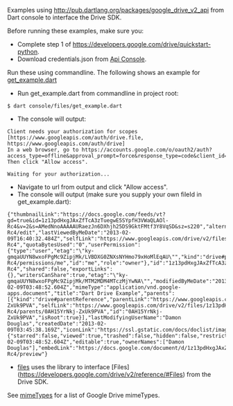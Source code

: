 Examples using http://pub.dartlang.org/packages/google_drive_v2_api from Dart console to interface the Drive SDK.

Before running these examples, make sure you:
* Complete step 1 of https://developers.google.com/drive/quickstart-python.
* Download credentials.json from [Api Console](https://code.google.com/apis/console).

Run these using commandline.  The following shows an example for [get_example.dart](https://github.com/damondouglas/google_drive_v2_api_examples/tree/master/console/files/get_example.dart)
* Run get_example.dart from commandline in project root:

```
$ dart console/files/get_example.dart
```

* The console will output:

```
Client needs your authorization for scopes [https://www.googleapis.com/auth/drive.file, https://www.googleapis.com/auth/drive]
In a web browser, go to https://accounts.google.com/o/oauth2/auth?access_type=offline&approval_prompt=force&response_type=code&client_id=814252216960.apps.googleusercontent.com&redirect_uri=http%3A%2F%2Flocalhost%3A54811&scope=https%3A%2F%2Fwww.googleapis.com%2Fauth%2Fdrive.file+https%3A%2F%2Fwww.googleapis.com%2Fauth%2Fdrive
Then click "Allow access".

Waiting for your authorization...
```

* Navigate to url from output and click "Allow access".
* The console will output (make sure you supply your own fileId in get_example.dart):

```
{"thumbnailLink":"https://docs.google.com/feeds/vt?gd=true&id=1z13pdHxgJAxZfTcA3zTuegwE5SYpfH3VWaQLAOl-Rc4&v=2&s=AMedNnoAAAAAURaezJn6DXhjh25DS9GktFMtf3Y8VqSD&sz=s220","alternateLink":"https://docs.google.com/document/d/1z13pdHxgJAxZfTcA3zTuegwE5SYpfH3VWaQLAOl-Rc4/edit","lastViewedByMeDate":"2013-02-09T16:40:32.484Z","selfLink":"https://www.googleapis.com/drive/v2/files/1z13pdHxgJAxZfTcA3zTuegwE5SYpfH3VWaQLAOl-Rc4","quotaBytesUsed":"0","userPermission":{"type":"user","etag":"\"ky-gmqaUUYN8wxoFPgMc9ZipjMk/LVBDXG0ZNXsNYHmo79xHoMlEqAU\"","kind":"drive#permission","selfLink":"https://www.googleapis.com/drive/v2/files/1z13pdHxgJAxZfTcA3zTuegwE5SYpfH3VWaQLAOl-Rc4/permissions/me","id":"me","role":"owner"},"id":"1z13pdHxgJAxZfTcA3zTuegwE5SYpfH3VWaQLAOl-Rc4","shared":false,"exportLinks":{},"writersCanShare":true,"etag":"\"ky-gmqaUUYN8wxoFPgMc9ZipjMk/MTM2MDM4MTczMjYwNA\"","modifiedByMeDate":"2013-02-09T03:48:52.604Z","mimeType":"application/vnd.google-apps.document","title":"Dart Drive Example","parents":[{"kind":"drive#parentReference","parentLink":"https://www.googleapis.com/drive/v2/files/0AH15YrNkj-ZxUk9PVA","selfLink":"https://www.googleapis.com/drive/v2/files/1z13pdHxgJAxZfTcA3zTuegwE5SYpfH3VWaQLAOl-Rc4/parents/0AH15YrNkj-ZxUk9PVA","id":"0AH15YrNkj-ZxUk9PVA","isRoot":true}],"lastModifyingUserName":"Damon Douglas","createdDate":"2013-02-09T03:45:38.169Z","iconLink":"https://ssl.gstatic.com/docs/doclist/images/icon_11_document_list.png","kind":"drive#file","labels":{"starred":false,"viewed":true,"trashed":false,"hidden":false,"restricted":false},"modifiedDate":"2013-02-09T03:48:52.604Z","editable":true,"ownerNames":["Damon Douglas"],"embedLink":"https://docs.google.com/document/d/1z13pdHxgJAxZfTcA3zTuegwE5SYpfH3VWaQLAOl-Rc4/preview"}
```



- [files](https://github.com/damondouglas/google_drive_v2_api_examples/tree/master/console/files) uses the library to interface [Files] (https://developers.google.com/drive/v2/reference/#Files) from the Drive SDK.


See [mimeTypes](https://github.com/damondouglas/google_drive_v2_api_examples/wiki/Google-Drive-Mimetypes) for a list of Google Drive mimeTypes.